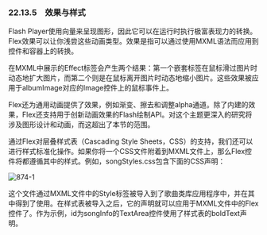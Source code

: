 ### 22.13.5　效果与样式

Flash Player使用向量来呈现图形，因此它可以在运行时执行极富表现力的转换。Flex效果可以让你浅尝这些动画类型。效果是指可以通过使用MXML语法而应用到控件和容器上的转换。

在MXML中展示的Effect标签会产生两个结果：第一个嵌套标签在鼠标滑过图片时动态地扩大图片，而第二个则是在鼠标离开图片时动态地缩小图片。这些效果被应用于albumImage对应的Image控件上的鼠标事件上。

Flex还为通用动画提供了效果，例如渐变、擦去和调整alpha通道。除了内建的效果，Flex还支持用于创新动画效果的Flash绘制API。对这个主题更深入的研究将涉及图形设计和动画，而这超出了本节的范围。

通过Flex对层叠样式表（Cascading Style Sheets，CSS）的支持，我们还可以进行样式标准化操作。如果你将一个CSS文件附着到MXML文件上，那么Flex控件将都遵循其中的样式。例如，songStyles.css包含下面的CSS声明：

![874-1](../Images/image03901.jpeg)

这个文件通过MXML文件中的Style标签被导入到了歌曲类库应用程序中，并在其中得到了使用。在样式表被导入之后，它的声明就可以应用于MXML文件中的Flex控件了。作为示例，id为songInfo的TextArea控件使用了样式表的boldText声明。